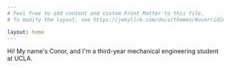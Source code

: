 ```yaml
---
# Feel free to add content and custom Front Matter to this file.
# To modify the layout, see https://jekyllrb.com/docs/themes/#overriding-theme-defaults

layout: home
---
```


Hi! My name's Conor, and I'm a third-year mechanical engineering student at UCLA. 

<object data="../files/Sefkow_Conor_Resume.pdf" width="1000" height="1000" type='application/pdf'></object>
